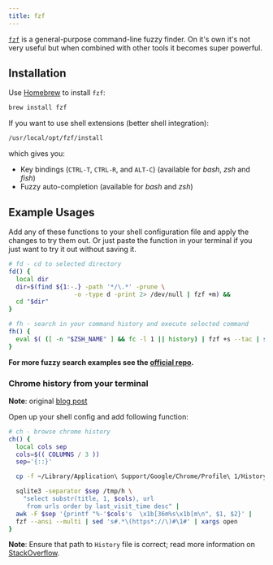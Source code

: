 ```yaml
---
title: fzf
---
```


[`fzf`](https://github.com/junegunn/fzf) is a general-purpose command-line
fuzzy finder. On it's own it's not very useful but when combined with other
tools it becomes super powerful.

## Installation

Use [Homebrew](https://sourabhbajaj.com/mac-setup/Homebrew/README.html) to
install `fzf`:

```sh
brew install fzf
```

If you want to use shell extensions (better shell integration):

```sh
/usr/local/opt/fzf/install
```

which gives you:

- Key bindings (`CTRL-T`, `CTRL-R`, and `ALT-C`) (available for _bash_, _zsh_
 and _fish_)
- Fuzzy auto-completion (available for _bash_ and _zsh_)

## Example Usages

Add any of these functions to your shell configuration file and apply the
changes to try them out. Or just paste the function in your terminal if you
just want to try it out without saving it.

```sh
# fd - cd to selected directory
fd() {
  local dir
  dir=$(find ${1:-.} -path '*/\.*' -prune \
                  -o -type d -print 2> /dev/null | fzf +m) &&
  cd "$dir"
}
```

```sh
# fh - search in your command history and execute selected command
fh() {
  eval $( ([ -n "$ZSH_NAME" ] && fc -l 1 || history) | fzf +s --tac | sed 's/ *[0-9]* *//')
}
```

**For more fuzzy search examples see the
[official repo](https://github.com/junegunn/fzf#fuzzy-completion-for-bash-and-zsh).**

### Chrome history from your terminal

**Note**: original [blog post](https://junegunn.kr/2015/04/browsing-chrome-history-with-fzf/)

Open up your shell config and add following function:

```sh
# ch - browse chrome history
ch() {
  local cols sep
  cols=$(( COLUMNS / 3 ))
  sep='{::}'

  cp -f ~/Library/Application\ Support/Google/Chrome/Profile\ 1/History /tmp/h

  sqlite3 -separator $sep /tmp/h \
    "select substr(title, 1, $cols), url
     from urls order by last_visit_time desc" |
  awk -F $sep '{printf "%-'$cols's  \x1b[36m%s\x1b[m\n", $1, $2}' |
  fzf --ansi --multi | sed 's#.*\(https*://\)#\1#' | xargs open
}
```

**Note**: Ensure that path to `History` file is correct; read more information
on [StackOverflow](https://stackoverflow.com/a/16742333/1564365).
